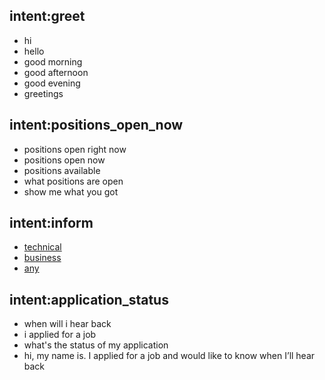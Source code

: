 ## intent:greet
- hi
- hello
- good morning
- good afternoon
- good evening
- greetings

## intent:positions_open_now
- positions open right now
- positions open now
- positions available
- what positions are open
- show me what you got

## intent:inform
- [technical](role_type)
- [business](role_type)
- [any](role_type)

## intent:application_status
- when will i hear back
- i applied for a job
- what's the status of my application
- hi, my name is. I applied for a job and would like to know when I’ll hear back
